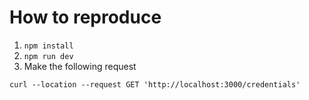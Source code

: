 # How to reproduce

1. `npm install`
2. `npm run dev`
3. Make the following request

```
curl --location --request GET 'http://localhost:3000/credentials'
```